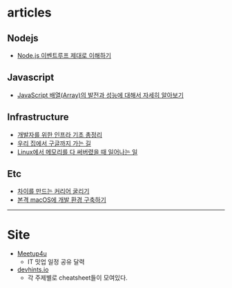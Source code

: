 # articles

## Nodejs
- [Node.js 이벤트루프 제대로 이해하기](https://tk-one.github.io/2019/02/07/nodejs-event-loop/?fbclid=IwAR0XGqtcdcYIGL39RVV2NsUTODSfZlZT9qPAGLq8C0JwSkrI_Qw7pbs4yns)

## Javascript
- [JavaScript 배열(Array)의 발전과 성능에 대해서 자세히 알아보기](https://evan-moon.github.io/2019/06/15/diving-into-js-array/?fbclid=IwAR20LcF_Sx4_b-MsPrk2nKX-qdIqSUtXLiHOMuCNAJnPe_wIuzOC-FEDxbU)


## Infrastructure
- [개발자를 위한 인프라 기초 총정리](https://futurecreator.github.io/2018/11/09/it-infrastructure-basics/?fbclid=IwAR0vebFMcxrO6HffLqG6F5NOznQeejc9-J3FedQ6X_rRb7qYbq5z5fNJCSo)
- [우리 집에서 구글까지 가는 길](https://evan-moon.github.io/2019/06/22/my-home-to-google/?fbclid=IwAR1i_lksE55fgpaMlGe2piTmzti5e2WdKUvTBqKZJcj_XwSF8C1m4V-BHD8)
- [Linux에서 메모리를 다 써버렸을 때 일어나는 일](https://medium.com/@EJSohn/%EB%B2%88%EC%97%AD-linux%EC%97%90%EC%84%9C-%EB%A9%94%EB%AA%A8%EB%A6%AC%EB%A5%BC-%EB%8B%A4-%EC%8D%A8%EB%B2%84%EB%A0%B8%EC%9D%84-%EB%95%8C-%EC%9D%BC%EC%96%B4%EB%82%98%EB%8A%94-%EC%9D%BC-9dadba29c89c?fbclid=IwAR0i3_2xughpTkdTAlum9oq9qNolpo8lh8JGUIyjKf9psZIJr_-YoMVMZcE)

## Etc
- [차이를 만드는 커리어 굴리기](https://speakerdeck.com/unbing/caireul-mandeuneun-keorieo-gulrigi?slide=24&fbclid=IwAR2ahymj3bssLcF_9Sxo8YxvvsFDrKLzAfeaPwToUHC2GEzmZ9sWJzBiPoM)
- [본격 macOS에 개발 환경 구축하기](https://subicura.com/2017/11/22/mac-os-development-environment-setup.html?fbclid=IwAR1duCmaKCJHaIYgzEYnnxiDiYz6KsZsjE8j8xmLofGwM3If2_gVRk-kbQI)

---

# Site


- [Meetup4u](https://meetup4u.com/)
  - IT 밋업 일정 공유 달력
- [devhints.io](https://devhints.io/)
  - 각 주제별로 cheatsheet들이 모여있다.